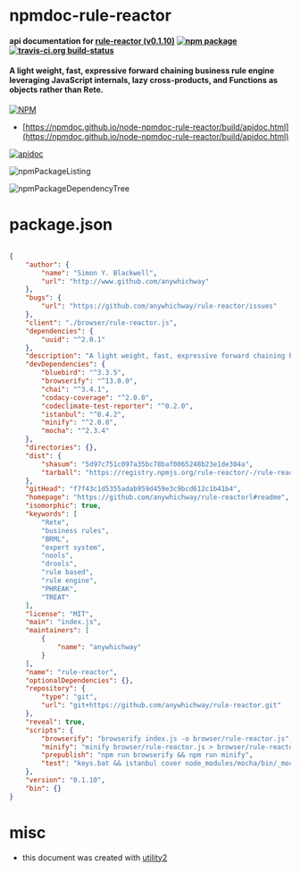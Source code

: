 # npmdoc-rule-reactor

#### api documentation for  [rule-reactor (v0.1.10)](https://github.com/anywhichway/rule-reactorl#readme)  [![npm package](https://img.shields.io/npm/v/npmdoc-rule-reactor.svg?style=flat-square)](https://www.npmjs.org/package/npmdoc-rule-reactor) [![travis-ci.org build-status](https://api.travis-ci.org/npmdoc/node-npmdoc-rule-reactor.svg)](https://travis-ci.org/npmdoc/node-npmdoc-rule-reactor)

#### A light weight, fast, expressive forward chaining business rule engine leveraging JavaScript internals, lazy cross-products, and Functions as objects rather than Rete.

[![NPM](https://nodei.co/npm/rule-reactor.png?downloads=true&downloadRank=true&stars=true)](https://www.npmjs.com/package/rule-reactor)

- [https://npmdoc.github.io/node-npmdoc-rule-reactor/build/apidoc.html](https://npmdoc.github.io/node-npmdoc-rule-reactor/build/apidoc.html)

[![apidoc](https://npmdoc.github.io/node-npmdoc-rule-reactor/build/screenCapture.buildCi.browser.%252Ftmp%252Fbuild%252Fapidoc.html.png)](https://npmdoc.github.io/node-npmdoc-rule-reactor/build/apidoc.html)

![npmPackageListing](https://npmdoc.github.io/node-npmdoc-rule-reactor/build/screenCapture.npmPackageListing.svg)

![npmPackageDependencyTree](https://npmdoc.github.io/node-npmdoc-rule-reactor/build/screenCapture.npmPackageDependencyTree.svg)



# package.json

```json

{
    "author": {
        "name": "Simon Y. Blackwell",
        "url": "http://www.github.com/anywhichway"
    },
    "bugs": {
        "url": "https://github.com/anywhichway/rule-reactor/issues"
    },
    "client": "./browser/rule-reactor.js",
    "dependencies": {
        "uuid": "^2.0.1"
    },
    "description": "A light weight, fast, expressive forward chaining business rule engine leveraging JavaScript internals, lazy cross-products, and Functions as objects rather than Rete.",
    "devDependencies": {
        "bluebird": "^3.3.5",
        "browserify": "^13.0.0",
        "chai": "^3.4.1",
        "codacy-coverage": "^2.0.0",
        "codeclimate-test-reporter": "^0.2.0",
        "istanbul": "^0.4.2",
        "minify": "^2.0.8",
        "mocha": "^2.3.4"
    },
    "directories": {},
    "dist": {
        "shasum": "5d97c751c097a35bc78baf0065248b23e1de304a",
        "tarball": "https://registry.npmjs.org/rule-reactor/-/rule-reactor-0.1.10.tgz"
    },
    "gitHead": "f7f43c1d5355adab959d459e3c9bcd612c1b41b4",
    "homepage": "https://github.com/anywhichway/rule-reactorl#readme",
    "isomorphic": true,
    "keywords": [
        "Rete",
        "business rules",
        "BRML",
        "expert system",
        "nools",
        "drools",
        "rule based",
        "rule engine",
        "PHREAK",
        "TREAT"
    ],
    "license": "MIT",
    "main": "index.js",
    "maintainers": [
        {
            "name": "anywhichway"
        }
    ],
    "name": "rule-reactor",
    "optionalDependencies": {},
    "repository": {
        "type": "git",
        "url": "git+https://github.com/anywhichway/rule-reactor.git"
    },
    "reveal": true,
    "scripts": {
        "browserify": "browserify index.js -o browser/rule-reactor.js",
        "minify": "minify browser/rule-reactor.js > browser/rule-reactor.min.js",
        "prepublish": "npm run browserify && npm run minify",
        "test": "keys.bat && istanbul cover node_modules/mocha/bin/_mocha --report lcov -- -R spec && cat coverage/lcov.info | node_modules\\.bin\\codacy-coverage && rm -rf coverage"
    },
    "version": "0.1.10",
    "bin": {}
}
```



# misc
- this document was created with [utility2](https://github.com/kaizhu256/node-utility2)
